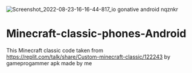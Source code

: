 ![Screenshot_2022-08-23-16-16-44-817_io gonative android nqznkr](https://user-images.githubusercontent.com/79084608/186152650-c7f8e8cd-f339-4187-a709-3b88e9d67ae4.jpg)
# Minecraft-classic-phones-Android
This Minecraft classic code taken from https://replit.com/talk/share/Custom-minecraft-classic/122243 by gameprogammer apk made by me
